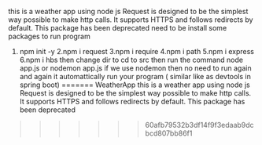 
 this is a weather app using node js
 Request is designed to be the simplest way possible to make http calls. It supports HTTPS and follows redirects by default.
 This package has been deprecated
need to be install some packages to run program
1. npm init -y
2.npm i request
3.npm i require
4.npm i path
5.npm i express
6.npm i hbs
then change dir to cd to src then run
the command node app.js
or nodemon app.js if we use nodemon then no need to run again and again it automattically run your program ( similar like as devtools in spring boot)
=======
 WeatherApp
this is a weather app using node js
Request is designed to be the simplest way possible to make http calls. It supports HTTPS and follows redirects by default.
This package has been deprecated
>>>>>>> 60afb79532b3df14f9f3edaab9dcbcd807bb86f1

